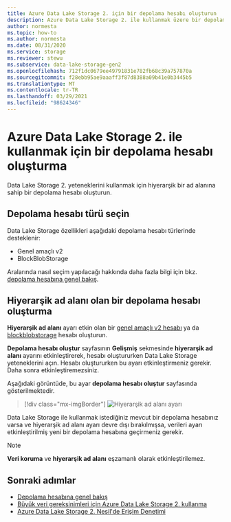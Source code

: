 ```yaml
---
title: Azure Data Lake Storage 2. için bir depolama hesabı oluşturun
description: Azure Data Lake Storage 2. ile kullanmak üzere bir depolama hesabı oluşturmayı öğrenin.
author: normesta
ms.topic: how-to
ms.author: normesta
ms.date: 08/31/2020
ms.service: storage
ms.reviewer: stewu
ms.subservice: data-lake-storage-gen2
ms.openlocfilehash: 712f1dc0679ee49791831e782fb68c39a757870a
ms.sourcegitcommit: f28ebb95ae9aaaff3f87d8388a09b41e0b3445b5
ms.translationtype: MT
ms.contentlocale: tr-TR
ms.lasthandoff: 03/29/2021
ms.locfileid: "98624346"
---
```

# <a name="create-a-storage-account-to-use-with-azure-data-lake-storage-gen2"></a>Azure Data Lake Storage 2. ile kullanmak için bir depolama hesabı oluşturma

Data Lake Storage 2. yeteneklerini kullanmak için hiyerarşik bir ad alanına sahip bir depolama hesabı oluşturun.

## <a name="choose-a-storage-account-type"></a>Depolama hesabı türü seçin

Data Lake Storage özellikleri aşağıdaki depolama hesabı türlerinde desteklenir:

- Genel amaçlı v2
- BlockBlobStorage

Aralarında nasıl seçim yapılacağı hakkında daha fazla bilgi için bkz. [depolama hesabına genel bakış](../common/storage-account-overview.md).

## <a name="create-a-storage-account-with-a-hierarchical-namespace"></a>Hiyerarşik ad alanı olan bir depolama hesabı oluşturma

**Hiyerarşik ad alanı** ayarı etkin olan bir [genel amaçlı v2 hesabı](../common/storage-account-create.md) ya da [blockblobstorage](storage-blob-create-account-block-blob.md) hesabı oluşturun.

**Depolama hesabı oluştur** sayfasının **Gelişmiş** sekmesinde **hiyerarşik ad alanı** ayarını etkinleştirerek, hesabı oluştururken Data Lake Storage yeteneklerini açın. Hesabı oluştururken bu ayarı etkinleştirmeniz gerekir. Daha sonra etkinleştiremezsiniz.

Aşağıdaki görüntüde, bu ayar **depolama hesabı oluştur** sayfasında gösterilmektedir.

> [!div class="mx-imgBorder"]
> ![Hiyerarşik ad alanı ayarı](./media/create-data-lake-storage-account/hierarchical-namespace-feature.png)

Data Lake Storage ile kullanmak istediğiniz mevcut bir depolama hesabınız varsa ve hiyerarşik ad alanı ayarı devre dışı bırakılmışsa, verileri ayarı etkinleştirilmiş yeni bir depolama hesabına geçirmeniz gerekir.

> [!NOTE]
> **Veri koruma** ve **hiyerarşik ad alanı** eşzamanlı olarak etkinleştirilemez.

## <a name="next-steps"></a>Sonraki adımlar

- [Depolama hesabına genel bakış](../common/storage-account-overview.md)
- [Büyük veri gereksinimleri için Azure Data Lake Storage 2. kullanma](data-lake-storage-data-scenarios.md)
- [Azure Data Lake Storage 2. Nesil'de Erişim Denetimi](data-lake-storage-access-control.md)
